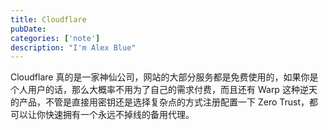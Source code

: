 ```yaml
---
title: Cloudflare
pubDate:
categories: ['note']
description: "I'm Alex Blue"
---
```


Cloudflare 真的是一家神仙公司，网站的大部分服务都是免费使用的，如果你是个人用户的话，那么大概率不用为了自己的需求付费，而且还有 Warp 这种逆天的产品，不管是直接用密钥还是选择复杂点的方式注册配置一下 Zero Trust，都可以让你快速拥有一个永远不掉线的备用代理。
